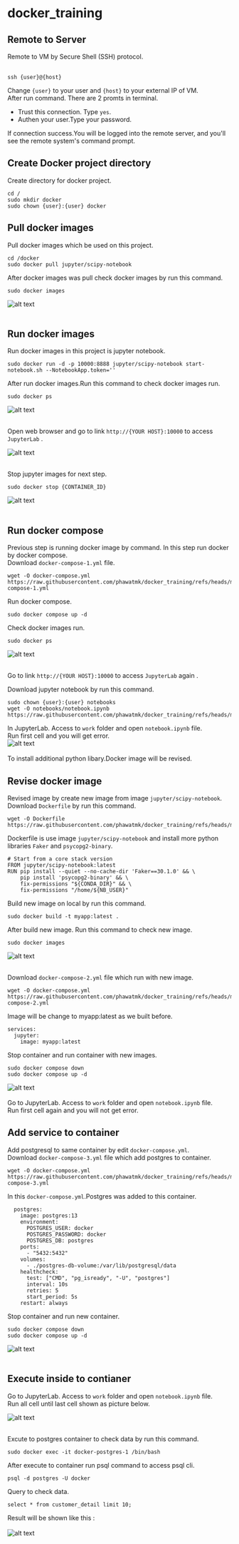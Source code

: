 # docker_training

## Remote to Server
Remote to VM by Secure Shell (SSH) protocol. <br />
<br />
```
ssh {user}@{host}
```
Change ```{user}``` to your user and ```{host}``` to your external IP of VM. <br />
After run command. There are 2 promts in terminal.<br />
- Trust this connection. Type ```yes```.<br />
- Authen your user.Type your password.<br />

If connection success.You will be logged into the remote server, and you'll see the remote system's command prompt.<br />


## Create Docker project directory
Create directory for docker project.<br />

```
cd /
sudo mkdir docker
sudo chown {user}:{user} docker
```

## Pull docker images
Pull docker images which be used on this project.<br />

```
cd /docker
sudo docker pull jupyter/scipy-notebook
```
After docker images was pull check docker images by run this command.<br />

```
sudo docker images
```
![alt text](https://github.com/phawatmk/docker_training/blob/main/images/pull_images.png) <br /><br />

## Run docker images
Run docker images in this project is jupyter notebook.<br />

```
sudo docker run -d -p 10000:8888 jupyter/scipy-notebook start-notebook.sh --NotebookApp.token=''
```

After run docker images.Run this command to check docker images run.<br />
```
sudo docker ps
```
![alt text](https://github.com/phawatmk/docker_training/blob/main/images/run_docker_images.png) <br /><br />

Open web browser and go to link ```http://{YOUR HOST}:10000``` to access ```JupyterLab``` .<br />

![alt text](https://github.com/phawatmk/docker_training/blob/main/images/jupyter_lab_1.png) <br /><br />

Stop jupyter images for next step.<br />

```
sudo docker stop {CONTAINER_ID}
```

![alt text](https://github.com/phawatmk/docker_training/blob/main/images/stop_docker_images.png) <br /><br />

## Run docker compose
Previous step is running docker image by command. In this step run docker by docker compose.<br />
Download ```docker-compose-1.yml``` file.<br />

```
wget -O docker-compose.yml https://raw.githubusercontent.com/phawatmk/docker_training/refs/heads/main/docker-compose-1.yml
```

Run docker compose.<br />

```
sudo docker compose up -d
```

Check docker images run.<br />
```
sudo docker ps
```
![alt text](https://github.com/phawatmk/docker_training/blob/main/images/run_docker_compose_1.png) <br /><br />

Go to link ```http://{YOUR HOST}:10000``` to access ```JupyterLab``` again .<br />

Download jupyter notebook by run this command.<br />
```
sudo chown {user}:{user} notebooks
wget -O notebooks/notebook.ipynb https://raw.githubusercontent.com/phawatmk/docker_training/refs/heads/main/notebook.ipynb
```

In JupyterLab. Access to ```work``` folder and open ```notebook.ipynb``` file.<br />
Run first cell and you will get error.<br />
![alt text](https://github.com/phawatmk/docker_training/blob/main/images/notebook_error.png) <br /><br />
To install additional python libary.Docker image will be revised.<br />

## Revise docker image
Revised image by create new image from image ```jupyter/scipy-notebook```.<br />
Download ```Dockerfile``` by run this command.<br />

```
wget -O Dockerfile https://raw.githubusercontent.com/phawatmk/docker_training/refs/heads/main/Dockerfile
```
Dockerfile is use image ```jupyter/scipy-notebook``` and install more python libraries ```Faker``` and ```psycopg2-binary```.<br />

```
# Start from a core stack version
FROM jupyter/scipy-notebook:latest
RUN pip install --quiet --no-cache-dir 'Faker==30.1.0' && \
    pip install 'psycopg2-binary' && \
    fix-permissions "${CONDA_DIR}" && \
    fix-permissions "/home/${NB_USER}"
```

Build new image on local by run this command.<br />
```
sudo docker build -t myapp:latest .
```
After build new image. Run this command to check new image.<br />
```
sudo docker images
```

![alt text](https://github.com/phawatmk/docker_training/blob/main/images/build_new_image.png) <br /><br />

Download ```docker-compose-2.yml``` file which run with new image.<br />

```
wget -O docker-compose.yml https://raw.githubusercontent.com/phawatmk/docker_training/refs/heads/main/docker-compose-2.yml
```

Image will be change to myapp:latest as we built before.<br />
```
services:
  jupyter:
    image: myapp:latest
```
Stop container and run container with new images.<br />
```
sudo docker compose down
sudo docker compose up -d
```
![alt text](https://github.com/phawatmk/docker_training/blob/main/images/stop_and_run_container.png) <br /><br />
Go to JupyterLab. Access to ```work``` folder and open ```notebook.ipynb``` file.<br />
Run first cell again and you will not get error.<br />

## Add service to container
Add postgresql to same container by edit ```docker-compose.yml```. <br />
Download ```docker-compose-3.yml``` file which add postgres to container.<br />

```
wget -O docker-compose.yml https://raw.githubusercontent.com/phawatmk/docker_training/refs/heads/main/docker-compose-3.yml
```
In this ```docker-compose.yml```.Postgres was added to this container.<br />
```
  postgres:
    image: postgres:13
    environment:
      POSTGRES_USER: docker
      POSTGRES_PASSWORD: docker
      POSTGRES_DB: postgres
    ports:
      - "5432:5432"
    volumes:
      - ./postgres-db-volume:/var/lib/postgresql/data
    healthcheck:
      test: ["CMD", "pg_isready", "-U", "postgres"]
      interval: 10s
      retries: 5
      start_period: 5s
    restart: always
```

Stop container and run new container.<br />
```
sudo docker compose down
sudo docker compose up -d
```
![alt text](https://github.com/phawatmk/docker_training/blob/main/images/run_new_container.png) <br /><br />

## Execute inside to contianer
Go to JupyterLab. Access to ```work``` folder and open ```notebook.ipynb``` file.<br />
Run all cell until last cell shown as picture below.<br />

![alt text](https://github.com/phawatmk/docker_training/blob/main/images/run_notebook_success.png) <br /><br />

Excute to postgres container to check data by run this command.<br />
```
sudo docker exec -it docker-postgres-1 /bin/bash
```

After execute to container run psql command to access psql cli.<br />

```
psql -d postgres -U docker
```

Query to check data.<br />
```
select * from customer_detail limit 10;
```
Result will be shown like this :<br /><br />
![alt text](https://github.com/phawatmk/docker_training/blob/main/images/docker_exec.png) <br /><br />

